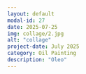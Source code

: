 ```yaml
---
layout: default
modal-id: 27
date: 2025-07-25
img: collage/2.jpg
alt: "collage"
project-date: July 2025
category: Oil Painting
description: "Oleo"
---
```

